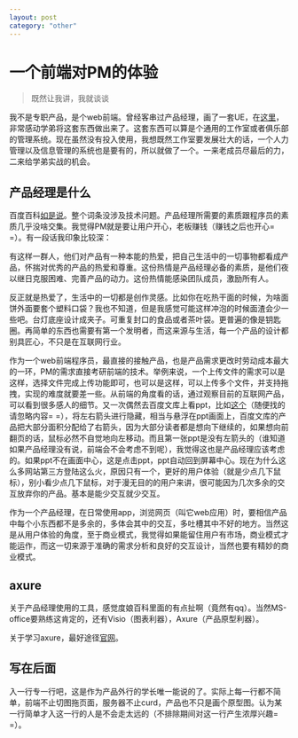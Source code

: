 ```yaml
---
layout: post
category: "other"
---
```

# 一个前端对PM的体验

> 既然让我讲，我就谈谈

我不是专职产品，是个web前端。曾经客串过产品经理，画了一套UE，在[这里](shaomingquan.sinaapp.com/studio)，非常感动学弟将这套东西做出来了。这套东西可以算是个通用的工作室或者俱乐部的管理系统。现在虽然没有投入使用，我想既然工作室要发展壮大的话，一个人力管理以及信息管理的系统也是要有的，所以就做了一个。一来老成员尽最后的力，二来给学弟实战的机会。

## 产品经理是什么

百度百科[如是说](http://baike.baidu.com/link?url=vWvyt99IxhpJfIIAfN8idOb57ISkOy4aqG8zHW7jQqxJ8tC5Drf14hhvMpCe7sb-v-foaKh1wRDDfjjnXu1ysq)。整个词条没涉及技术问题。产品经理所需要的素质跟程序员的素质几乎没啥交集。我觉得PM就是要让用户开心，老板赚钱（赚钱之后也开心= =）。有一段话我印象比较深：

有这样一群人，他们对产品有一种本能的热爱，把自己生活中的一切事物都看成产品，怀揣对优秀的产品的热爱和尊重。这份热情是产品经理必备的素质，是他们夜以继日克服困难、完善产品的动力。这份热情能感染团队成员，激励所有人。

反正就是热爱了，生活中的一切都是创作灵感。比如你在吃热干面的时候，为啥面饼外面要套个塑料口袋？我也不知道，但是我感觉可能这样冲泡的时候面渣会少一些吧。台灯底座设计成夹子。可重复封口的食品或者茶叶袋。更普遍的像是钥匙圈。再简单的东西也需要有第一个发明者，而这来源与生活，每一个产品的设计都别具匠心，不只是在互联网行业。

作为一个web前端程序员，最直接的接触产品，也是产品需求更改时劳动成本最大的一环，PM的需求直接考研前端的技术。举例来说，一个上传文件的需求可以是这样，选择文件完成上传功能即可，也可以是这样，可以上传多个文件，并支持拖拽，实现的难度就要差一些。从前端的角度看的话，通过观察目前的互联网产品，可以看到很多感人的细节。又一次偶然去百度文库上看ppt，比如[这个](http://wenku.baidu.com/view/de5dc27533687e21af45a941)（随便找的请忽略内容= =），将左右箭头进行隐藏，相当与悬浮在ppt画面上，百度文库的产品把大部分面积分配给了右箭头，因为大部分读者都是想向下继续的，如果想向前翻页的话，鼠标必然不自觉地向左移动。而且第一张ppt是没有左箭头的（谁知道如果产品经理没有说，前端会不会考虑不到呢），我觉得这也是产品经理应该考虑的。如果ppt不在画面中心，这是点击ppt，ppt自动回到屏幕中心。现在为什么这么多网站第三方登陆这么火，原因只有一个，更好的用户体验（就是少点几下鼠标），别小看少点几下鼠标，对于漫无目的的用户来讲，很可能因为几次多余的交互放弃你的产品。基本是能少交互就少交互。

作为一个产品经理，在日常使用app，浏览网页（叫它web应用）时，要相信产品中每个小东西都不是多余的，多体会其中的交互，多吐槽其中不好的地方。当然这是从用户体验的角度，至于商业模式，我觉得如果能留住用户有市场，商业模式才能运作，而这一切来源于准确的需求分析和良好的交互设计，当然也要有精妙的商业模式。

## axure

关于产品经理使用的工具，感觉度娘百科里面的有点扯啊（竟然有qq）。当然MS-office要熟练这肯定的，还有Visio（图表利器），Axure（产品原型利器）。

关于学习axure，最好途径[官网](http://www.axure.com/learn)。

## 写在后面

入一行专一行吧，这是作为产品外行的学长唯一能说的了。实际上每一行都不简单，前端不止切图拖页面，服务器不止curd，产品也不只是画个原型图。认为某一行简单才入这一行的人是不会走太远的（不排除期间对这一行产生浓厚兴趣= =）。